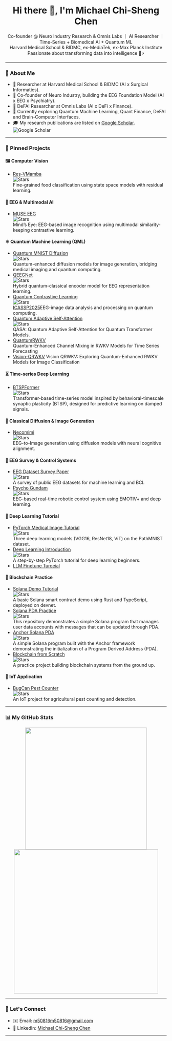 <!--
## Hi there 👋


**ChiShengChen/ChiShengChen** is a ✨ _special_ ✨ repository because its `README.md` (this file) appears on your GitHub profile.

Here are some ideas to get you started:

- 🔭 I’m currently working on ...
- 🌱 I’m currently learning ...
- 👯 I’m looking to collaborate on ...
- 🤔 I’m looking for help with ...
- 💬 Ask me about ...
- 📫 How to reach me: ...
- 😄 Pronouns: ...
- ⚡ Fun fact: ...
-->


<h1 align="center">Hi there 👋, I'm Michael Chi-Sheng Chen</h1>

<p align="center">
  Co-founder @ Neuro Industry Research & Omnis Labs ｜ AI Researcher ｜ Time-Series + Biomedical AI + Quantum ML <br>  
  Harvard Medical School & BIDMC, ex-MediaTek, ex-Max Planck Institute <br>  
  Passionate about transforming data into intelligence 🧠⚡️  

</p>

---

### 🚀 About Me

- 🧪 Researcher at Harvard Medical School & BIDMC (AI x Surgical Informatics).
- 🧠 Co-founder of Neuro Industry, building the EEG Foundation Model (AI x EEG x Psychiatry).
- 🔐 DeFAI Researcher at Omnis Labs (AI x DeFi x Finance).
- 🌱 Currently exploring Quantum Machine Learning, Quant Finance, DeFAI and Brain-Computer Interfaces.
- 🎓 My research publications are listed on [Google Scholar](https://scholar.google.com.tw/citations?user=5XHD7nkAAAAJ&hl=zh-TW).  
![Google Scholar](https://img.shields.io/badge/Google%20Scholar-132%20citations-blue)

<!--
- 📄 [My CV](https://github.com/ChiShengChen/CV)
-->
---

### 📌 Pinned Projects

#### 🖼️ Computer Vision
- [Res-VMamba](https://github.com/ChiShengChen/ResVMamba)  
  ![Stars](https://img.shields.io/github/stars/ChiShengChen/ResVMamba?style=social)  
  Fine-grained food classification using state space models with residual learning.

#### 🧠 EEG & Multimodal AI
- [MUSE EEG](https://github.com/ChiShengChen/MUSE_EEG)  
  ![Stars](https://img.shields.io/github/stars/ChiShengChen/MUSE_EEG?style=social)  
  Mind’s Eye: EEG-based image recognition using multimodal similarity-keeping contrastive learning.  


#### ⚛️ Quantum Machine Learning (QML)
- [Quantum MNIST Diffusion](https://github.com/ChiShengChen/Quantum_MNIST_Diffusion)  
  ![Stars](https://img.shields.io/github/stars/ChiShengChen/Quantum_MNIST_Diffusion?style=social)  
  Quantum-enhanced diffusion models for image generation, bridging medical imaging and quantum computing.  
- [QEEGNet](https://github.com/ChiShengChen/QuantumEEGNet)  
  ![Stars](https://img.shields.io/github/stars/ChiShengChen/QuantumEEGNet?style=social)  
  Hybrid quantum-classical encoder model for EEG representation learning.
- [Quantum Contrastive Learning](https://github.com/ChiShengChen/QCL)  
  ![Stars](https://img.shields.io/github/stars/ChiShengChen/QCL?style=social)  
  [ICASSP2025](https://ieeexplore.ieee.org/document/10889504?fbclid=IwY2xjawJumZhleHRuA2FlbQIxMQABHmzsAH55thZPfYpNFgFkOAmufZHTn8H7IoiRmMyT3j5OT57eJ_DQwu8E7pKV_aem_cW2CHmFczWUo8ajuGymXcQ)EEG-image data analysis and processing on quantum computing.
- [Quantum Adaptive Self-Attention](https://github.com/ChiShengChen/QASA/tree/main)  
  ![Stars](https://img.shields.io/github/stars/ChiShengChen/QASA?style=social)  
  QASA: Quantum Adaptive Self-Attention for Quantum Transformer Models.
- [QuantumRWKV](https://github.com/ChiShengChen/QuantumRWKV)  
  Quantum-Enhanced Channel Mixing in RWKV Models for Time Series Forecasting
- [Vision-QRWKV](https://github.com/ChiShengChen/Vision_QRWKV)
  Vision QRWKV: Exploring Quantum-Enhanced RWKV Models for Image Classification


#### ⏳ Time-series Deep Learning
- [BTSPFormer](https://github.com/ChiShengChen/BTSPFormer)  
  ![Stars](https://img.shields.io/github/stars/ChiShengChen/BTSPFormer?style=social)  
  Transformer-based time-series model inspired by behavioral-timescale synaptic plasticity (BTSP), designed for predictive learning on damped signals.


#### 🧬 Classical Diffusion & Image Generation
- [Necomimi](https://github.com/ChiShengChen/EEG_gen_img_NECOMIMI)  
  ![Stars](https://img.shields.io/github/stars/ChiShengChen/EEG_gen_img_NECOMIMI?style=social)  
  EEG-to-Image generation using diffusion models with neural cognitive alignment.

#### 🤖 EEG Survey & Control Systems
- [EEG Dataset Survey Paper](https://github.com/ChiShengChen/EEG-Datasets)  
  ![Stars](https://img.shields.io/github/stars/ChiShengChen/EEG-Datasets?style=social)  
  A survey of public EEG datasets for machine learning and BCI.  
- [Psycho Gundam](https://github.com/ChiShengChen/PSYCHO_GUNDAM)  
  ![Stars](https://img.shields.io/github/stars/ChiShengChen/PSYCHO_GUNDAM?style=social)  
  EEG-based real-time robotic control system using EMOTIV+ and deep learning.


#### 🧪 Deep Learning Tutorial
- [PyTorch Medical Image Tutorial](https://github.com/ChiShengChen/pytorch_deep_learning_medimg_tutorial)  
  ![Stars](https://img.shields.io/github/stars/ChiShengChen/pytorch_deep_learning_medimg_tutorial?style=social)  
  Three deep learning models (VGG16, ResNet18, ViT) on the PathMNIST dataset.  
- [Deep Learning Introduction](https://github.com/ChiShengChen/Deep_learning_introducrion)  
  ![Stars](https://img.shields.io/github/stars/ChiShengChen/Deep_learning_introducrion?style=social)  
  A step-by-step PyTorch tutorial for deep learning beginners.
- [LLM Finetune Turoeial](https://github.com/ChiShengChen/LLM_Finetune_Tutorial)

#### 🔗 Blockchain Practice
- [Solana Demo Tutorial](https://github.com/ChiShengChen/Solana_Demo_Tutorial)  
  ![Stars](https://img.shields.io/github/stars/ChiShengChen/Solana_Demo_Tutorial?style=social)  
  A basic Solana smart contract demo using Rust and TypeScript, deployed on devnet.
- [Solana PDA Practice](https://github.com/ChiShengChen/Solana_PDA_Practice)  
  ![Stars](https://img.shields.io/github/stars/ChiShengChen/Solana_PDA_Practice?style=social)  
  This repository demonstrates a simple Solana program that manages user data accounts with messages that can be updated through PDA.
- [Anchor Solana PDA](https://github.com/ChiShengChen/anchor_solana_pda)  
  ![Stars](https://img.shields.io/github/stars/ChiShengChen/anchor_solana_pda?style=social)  
  A simple Solana program built with the Anchor framework demonstrating the initialization of a Program Derived Address (PDA).
- [Blockchain from Scratch](https://github.com/ChiShengChen/blockchain_practice)  
  ![Stars](https://img.shields.io/github/stars/ChiShengChen/blockchain_practice?style=social)  
  A practice project building blockchain systems from the ground up.

#### 🌾 IoT Application
- [BugCan Pest Counter](https://github.com/ChiShengChen/pure_agri_bugcan_pest-counter)  
  ![Stars](https://img.shields.io/github/stars/ChiShengChen/pure_agri_bugcan_pest-counter?style=social)  
  An IoT project for agricultural pest counting and detection.


---

### 📊 My GitHub Stats

<p align="center">
<!--   <img src="https://github-readme-stats.vercel.app/api/top-langs/?username=ChiShengChen&layout=compact" width="380"/> -->
  <img src="https://github-readme-stats.vercel.app/api/top-langs/?username=ChiShengChen&layout=compact&langs_count=20" width="380"/>
  <img src="https://github-readme-stats.vercel.app/api?username=ChiShengChen&show_icons=true&theme=default" width="450"/>
</p>

---

### 🧠 Let's Connect
<!--
- 🐦 Twitter: [@ChiShengChen](https://twitter.com/ChiShengChen)
- 🌐 Website: [https://neuroindustry.ai](https://neuroindustry.ai)
-->
- ✉️ Email: m50816m50816@gmail.com
- 💼 LinkedIn: [Michael Chi-Sheng Chen](https://www.linkedin.com/in/michael-chi-sheng-chen-257359137/)

---

<!-- <p align="center"> -->
<!--   Made with ❤️ from Taiwan 🇹🇼 -->
<!-- </p> -->

